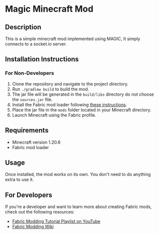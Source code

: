 # Magic Minecraft Mod

## Description
This is a simple minecraft mod implemented using MAGIC, It simply connects to a socket.io server.

## Installation Instructions

### For Non-Developers
1. Clone the repository and navigate to the project directory.
2. Run `./gradlew build` to build the mod.
3. The jar file will be generated in the `build/libs` directory do not choose the `sources.jar` file.
4. Install the Fabric mod loader following [these instructions](https://fabricmc.net/use/).
5. Place the jar file in the `mods` folder located in your Minecraft directory.
6. Launch Minecraft using the Fabric profile.

## Requirements
- Minecraft version 1.20.6
- Fabric mod loader

## Usage
Once installed, the mod works on its own. You don't need to do anything extra to use it.

## For Developers
If you're a developer and want to learn more about creating Fabric mods, check out the following resources:
- [Fabric Modding Tutorial Playlist on YouTube](https://www.youtube.com/playlist?list=PLKGarocXCE1EO43Dlf5JGh7Yk-kRAXUEJ)
- [Fabric Modding Wiki](https://fabric.moddedmc.wiki/)

